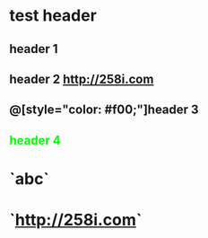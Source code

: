 # test header

## header 1

## header 2 <http://258i.com>

## @[style="color: #f00;"]header 3

## <div style="color: #0f0;">header 4</div>

# \`abc\`

# \`<http://258i.com>\`

